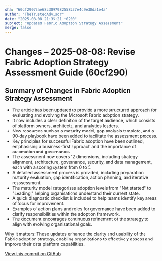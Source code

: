 ```yaml
---
sha: "60cf29073ae68c3897982558737e4c9e30da1e4a"
author: "TheTrustedAdvisor"
date: "2025-08-08 21:35:21 +0200"
subject: "Updated Fabric Adoption Strategy Assessment"
merge: false
---
```


# Changes – 2025-08-08: Revise Fabric Adoption Strategy Assessment Guide (60cf290)

## Summary of Changes in Fabric Adoption Strategy Assessment

- The article has been updated to provide a more structured approach for evaluating and evolving the Microsoft Fabric adoption strategy.
- It now includes a clear definition of the target audience, which consists of platform owners, architects, and analytics leaders.
- New resources such as a maturity model, gap analysis template, and a 90-day playbook have been added to facilitate the assessment process.
- Key principles for successful Fabric adoption have been outlined, emphasising a business-first approach and the importance of automation and governance.
- The assessment now covers 12 dimensions, including strategy alignment, architecture, governance, security, and data management, each with a scoring system from 0 to 5.
- A detailed assessment process is provided, including preparation, maturity evaluation, gap identification, action planning, and iterative reassessment.
- The maturity model categorises adoption levels from "Not started" to "Leading," helping organisations understand their current state.
- A quick diagnostic checklist is included to help teams identify key areas of focus for improvement.
- Examples of action plans and roles for governance have been added to clarify responsibilities within the adoption framework.
- The document encourages continuous refinement of the strategy to align with evolving organisational goals.

Why it matters: These updates enhance the clarity and usability of the Fabric adoption strategy, enabling organisations to effectively assess and improve their data platform capabilities.

[View this commit on GitHub](https://github.com/TheTrustedAdvisor/FabricAdoptionFramework/commit/60cf29073ae68c3897982558737e4c9e30da1e4a)
